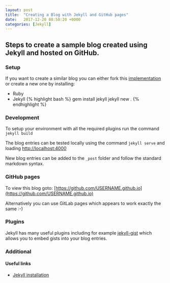 ```yaml
---
layout: post
title:  "Creating a Blog with Jekyll and GitHub pages"
date:   2017-12-20 08:50:20 +0000
categories: [Jekyll]
---
```


## Steps to create a sample blog created using Jekyll and hosted on GitHub.

### Setup

If you want to create a similar blog you can either fork this [implementation](https://github.com/m-x-k/m-x-k.github.io) or create a new one by installing:
* Ruby
* Jekyll
{% highlight bash %}
gem install jekyll
jekyll new .
{% endhighlight %}

### Development

To setup your environment with all the required plugins run the command `jekyll build`

The blog entries can be tested locally using the command `jekyll serve` and loading [http://localhost:4000](http://localhost:4000)

New blog entries can be added to the `_post` folder and follow the standard markdown syntax.

### GitHub pages

To view this blog goto: [https://github.com/USERNAME.github.io](https://github.com/USERNAME.github.io)

Alternatively you can use GitLab pages which appears to work exactly the same :-)

### Plugins

Jekyll has many useful plugins including for example [jekyll-gist](https://github.com/jekyll/jekyll-gist) which allows you to embed gists into your blog entries.

### Additional

#### Useful links

* [Jekyll installation](https://jekyllrb.com/docs/installation/)
